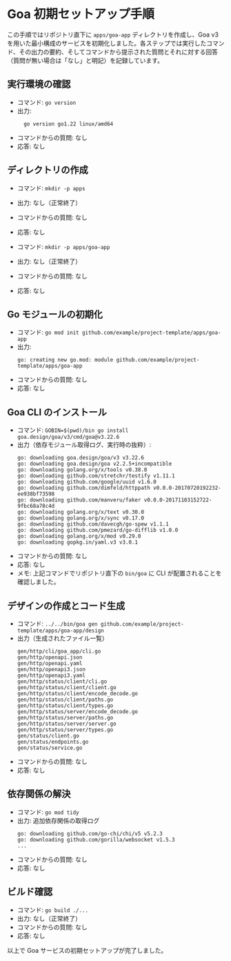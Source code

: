 # Goa 初期セットアップ手順

この手順ではリポジトリ直下に `apps/goa-app` ディレクトリを作成し、Goa v3 を用いた最小構成のサービスを初期化しました。各ステップでは実行したコマンド、その出力の要約、そしてコマンドから提示された質問とそれに対する回答（質問が無い場合は「なし」と明記）を記録しています。

## 実行環境の確認

- コマンド: `go version`
- 出力:
  ```text
    go version go1.22 linux/amd64
  ```
- コマンドからの質問: なし
- 応答: なし

## ディレクトリの作成

- コマンド: `mkdir -p apps`
- 出力: なし（正常終了）
- コマンドからの質問: なし
- 応答: なし

- コマンド: `mkdir -p apps/goa-app`
- 出力: なし（正常終了）
- コマンドからの質問: なし
- 応答: なし

## Go モジュールの初期化

- コマンド: `go mod init github.com/example/project-template/apps/goa-app`
- 出力:
  ```text
  go: creating new go.mod: module github.com/example/project-template/apps/goa-app
  ```
- コマンドからの質問: なし
- 応答: なし

## Goa CLI のインストール

- コマンド: `GOBIN=$(pwd)/bin go install goa.design/goa/v3/cmd/goa@v3.22.6`
- 出力（依存モジュール取得ログ、実行時の抜粋）:
  ```text
  go: downloading goa.design/goa/v3 v3.22.6
  go: downloading goa.design/goa v2.2.5+incompatible
  go: downloading golang.org/x/tools v0.38.0
  go: downloading github.com/stretchr/testify v1.11.1
  go: downloading github.com/google/uuid v1.6.0
  go: downloading github.com/dimfeld/httppath v0.0.0-20170720192232-ee938bf73598
  go: downloading github.com/manveru/faker v0.0.0-20171103152722-9fbc68a78c4d
  go: downloading golang.org/x/text v0.30.0
  go: downloading golang.org/x/sync v0.17.0
  go: downloading github.com/davecgh/go-spew v1.1.1
  go: downloading github.com/pmezard/go-difflib v1.0.0
  go: downloading golang.org/x/mod v0.29.0
  go: downloading gopkg.in/yaml.v3 v3.0.1
  ```
- コマンドからの質問: なし
- 応答: なし
- メモ: 上記コマンドでリポジトリ直下の `bin/goa` に CLI が配置されることを確認しました。

## デザインの作成とコード生成

- コマンド: `../../bin/goa gen github.com/example/project-template/apps/goa-app/design`
- 出力（生成されたファイル一覧）
  ```text
  gen/http/cli/goa_app/cli.go
  gen/http/openapi.json
  gen/http/openapi.yaml
  gen/http/openapi3.json
  gen/http/openapi3.yaml
  gen/http/status/client/cli.go
  gen/http/status/client/client.go
  gen/http/status/client/encode_decode.go
  gen/http/status/client/paths.go
  gen/http/status/client/types.go
  gen/http/status/server/encode_decode.go
  gen/http/status/server/paths.go
  gen/http/status/server/server.go
  gen/http/status/server/types.go
  gen/status/client.go
  gen/status/endpoints.go
  gen/status/service.go
  ```
- コマンドからの質問: なし
- 応答: なし

## 依存関係の解決

- コマンド: `go mod tidy`
- 出力: 追加依存関係の取得ログ
  ```text
  go: downloading github.com/go-chi/chi/v5 v5.2.3
  go: downloading github.com/gorilla/websocket v1.5.3
  ...
  ```
- コマンドからの質問: なし
- 応答: なし

## ビルド確認

- コマンド: `go build ./...`
- 出力: なし（正常終了）
- コマンドからの質問: なし
- 応答: なし

以上で Goa サービスの初期セットアップが完了しました。
